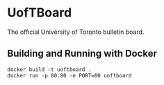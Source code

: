 # UofTBoard
The official University of Toronto bulletin board.

## Building and Running with Docker
```
docker build -t uoftboard .
docker run -p 80:80 -e PORT=80 uoftboard
```